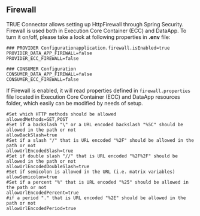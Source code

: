 ## Firewall <a href="#firewall" id="firewall"></a>

TRUE Connector allows setting up HttpFirewall through Spring Security. Firewall is used both in Execution Core Container (ECC) and DataApp. To turn it on/off, please take a look at following properties in **.env** file: 


```
### PROVIDER Configurationapplication.firewall.isEnabled=true
PROVIDER_DATA_APP_FIREWALL=false
PROVIDER_ECC_FIREWALL=false

### CONSUMER Configuration
CONSUMER_DATA_APP_FIREWALL=false
CONSUMER_ECC_FIREWALL=false
```

If Firewall is enabled, it will read properties defined in `firewall.properties` file located in Execution Core Container (ECC) and DataApp resources folder, which easily can be modified by needs of setup.

```
#Set which HTTP methods should be allowed
allowedMethods=GET,POST
#Set if a backslash "\" or a URL encoded backslash "%5C" should be allowed in the path or not
allowBackSlash=true
#Set if a slash "/" that is URL encoded "%2F" should be allowed in the path or not
allowUrlEncodedSlash=true
#Set if double slash "//" that is URL encoded "%2F%2F" should be allowed in the path or not
allowUrlEncodedDoubleSlash=true
#Set if semicolon is allowed in the URL (i.e. matrix variables)
allowSemicolon=true
#Set if a percent "%" that is URL encoded "%25" should be allowed in the path or not
allowUrlEncodedPercent=true
#if a period "." that is URL encoded "%2E" should be allowed in the path or not
allowUrlEncodedPeriod=true
```